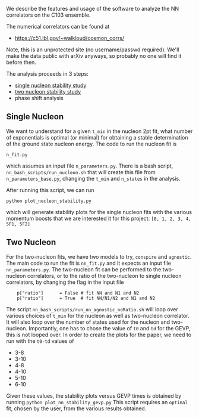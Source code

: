 We describe the features and usage of the software to analyze the NN correlators on the C103 ensemble.

The numerical correlators can be found at
- https://c51.lbl.gov/~walkloud/cosmon_corrs/

Note, this is an unprotected site (no username/passwd required).  We'll make the data public with arXiv anyways, so probably no one will find it before then.

The analysis proceeds in 3 steps:
- [single nucleon stability study](#single-nucleon)
- [two nucleon stability study](#two-nucleon)
- phase shift analysis

## Single Nucleon

We want to understand for a given `t_min` in the nucleon 2pt fit, what number of exponentials is optimal (or minimal) for obtaining a stable determination of the ground state nucleon energy.  The code to run the nucleon fit is
```
n_fit.py
```
which assumes an input file `n_parameters.py`.  There is a bash script, `nn_bash_scripts/run_nucleon.sh` that will create this file from `n_parameters_base.py`, changing the `t_min` and `n_states` in the analysis.

After running this script, we can run
```
python plot_nucleon_stability.py
```
which will generate stability plots for the single nucleon fits with the various momentum boosts that we are interested it for this project: `[0, 1, 2, 3, 4, 5F1, 5F2]`

## Two Nucleon

For the two-nucleon fits, we have two models to try, `conspire` and `agnostic`.
The main code to run the fit is `nn_fit.py` and it expects an input file `nn_parameters.py`.  The two-nucleon fit can be performed to the two-nucleon correlators, or to the ratio of the two-nucleon to single nucleon correlators, by changing the flag in the input file
```
    p["ratio"]      = False # fit NN and N1 and N2 
    p["ratio"]      = True  # fit NN/N1/N2 and N1 and N2
```
The script `nn_bash_scripts/run_nn_agnostic_noRatio.sh` will loop over various choices of `t_min` for the nucleon as well as two-nucleon correlator.  It will also loop over the number of states used for the nucleon and two-nucleon.  Importantly, one has to chose the value of `t0` and `td` for the GEVP, this is not looped over.  In order to create the plots for the paper, we need to run with the `t0-td` values of 
- 3-8
- 3-10
- 4-8
- 4-10
- 5-10
- 6-10

Given these values, the stability plots versus GEVP times is obtained by running `python plot_nn_stability_gevp.py`  This script requires an `optimal` fit, chosen by the user, from the various results obtained.